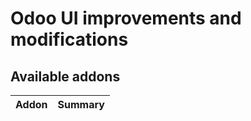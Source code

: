 Odoo UI improvements and modifications
======================================

[//]: # (addons)

Available addons
----------------
**Addon** | **Summary**
--- | ---
